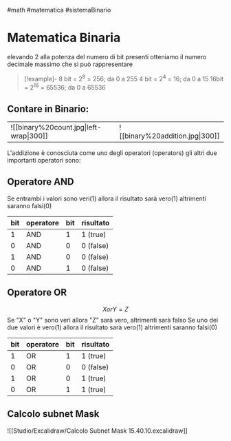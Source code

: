 #math #matematica #sistemaBinario
# Matematica Binaria
elevando 2 alla potenza del numero di bit presenti otteniamo il numero decimale massimo che si può rappresentare

>[!example]-
>8 bit = 2<sup>8</sup> = 256; da 0 a 255
>4 bit = 2<sup>4</sup> = 16; da 0 a 15
>16bit = 2<sup>16</sup> = 65536; da 0 a 65536
## Contare in Binario:

|                                         |                                 |
| --------------------------------------- | ------------------------------- |
| ![[binary%20count.jpg\|left-wrap\|300]] | ![[binary%20addition.jpg\|300]] |

L'addizione è conosciuta come uno degli operatori (operators) gli altri due importanti operatori sono:
## Operatore AND
Se entrambi i valori  sono veri(1) allora il risultato sarà vero(1) altrimenti saranno falsi(0)

| bit | operatore | bit | risultato |
| --- | --------- | --- | --------- |
| 1   | AND       | 1   | 1 (true)  |
| 0   | AND       | 0   | 0 (false) |
| 1   | AND       | 0   | 0 (false) |
| 0   | AND       | 1   | 0 (false)          |

## Operatore OR
$$X or Y = Z $$
Se "X" o "Y" sono veri allora "Z" sarà vero, altrimenti sarà falso
Se uno dei due valori è vero(1) allora il risultato sarà vero(1) altrimenti saranno falsi(0)

| bit | operatore | bit | risultato |
| --- | --------- | --- | --------- |
| 1   | OR        | 1   | 1 (true)  |
| 0   | OR        | 0   | 0 (false) |
| 1   | OR        | 0   | 1 (true)  |
| 0   | OR        | 1   | 1 (true)  |

## Calcolo subnet Mask
![[Studio/Excalidraw/Calcolo Subnet Mask 15.40.10.excalidraw]]
